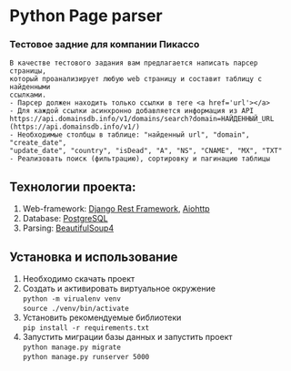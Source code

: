 # Python Page parser 
### Тестовое задние для компании Пикассо

```
В качестве тестового задания вам предлагается написать парсер страницы,
который проанализирует любую web страницу и составит таблицу с найденными
ссылками.
- Парсер должен находить только ссылки в теге <a href='url'></a>
- Для каждой ссылки асинхронно добавляется информация из API
https://api.domainsdb.info/v1/domains/search?domain=НАЙДЕННЫЙ_URL
(https://api.domainsdb.info/v1/)
- Необходимые столбцы в таблице: "найденный url", "domain", "create_date",
"update_date", "country", "isDead", "A", "NS", "CNAME", "MX", "TXT"
- Реализовать поиск (фильтрацию), сортировку и пагинацию таблицы
```

## Технологии проекта:

1. Web-framework:  [Django Rest Framework](https://www.django-rest-framework.org/), [Aiohttp](https://docs.aiohttp.org/en/stable/)
2. Database: [PostgreSQL](https://www.postgresql.org/)
4. Parsing: [BeautifulSoup4](https://www.crummy.com/software/BeautifulSoup/bs4/doc/)

## Установка и использование

1. Необходимо скачать проект  
2. Создать и активировать виртуальное окружение  
   ```python -m virualenv venv```  
   ```source ./venv/bin/activate```
3. Установить рекомендуемые библиотеки  
  ```pip install -r requirements.txt```
4. Запустить миграции базы данных и запустить проект  
  ```python manage.py migrate```  
  ```python manage.py runserver 5000```  
